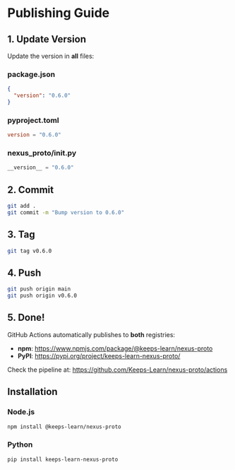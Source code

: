 # Publishing Guide

## 1. Update Version

Update the version in **all** files:

### package.json
```json
{
  "version": "0.6.0"
}
```

### pyproject.toml
```toml
version = "0.6.0"
```

### nexus_proto/__init__.py
```python
__version__ = "0.6.0"
```

## 2. Commit

```bash
git add .
git commit -m "Bump version to 0.6.0"
```

## 3. Tag

```bash
git tag v0.6.0
```

## 4. Push

```bash
git push origin main
git push origin v0.6.0
```

## 5. Done!

GitHub Actions automatically publishes to **both** registries:

- **npm**: https://www.npmjs.com/package/@keeps-learn/nexus-proto
- **PyPI**: https://pypi.org/project/keeps-learn-nexus-proto/

Check the pipeline at: https://github.com/Keeps-Learn/nexus-proto/actions

## Installation

### Node.js
```bash
npm install @keeps-learn/nexus-proto
```

### Python
```bash
pip install keeps-learn-nexus-proto
```


